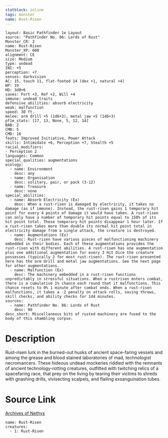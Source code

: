 ```yaml
---
statblock: inline
tags: monster
name: Rust-Risen
---
```

```statblock
layout: Basic Pathfinder 1e Layout
source: "Pathfinder No. 86: Lords of Rust"
Monster_CR: 2
name: Rust-Risen
Monster_XP: 600
alignment: CE
size: Medium
type: undead
INI: +5
perception: +7
senses: darkvision
AC: 15, touch 11, flat-footed 14 (dex +1, natural +4)
HP: 19
HD: 3d8+6
saves: Fort +3, Ref +2, Will +4
immune: undead traits
defensive_abilities: absorb electricity
weak: malfunction
speed: 30 ft.
melee: arm drill +5 (1d6+3), metal jaw +5 (1d6+3)
pf1e_stats: [17, 13, None, 5, 12, 14]
BAB: 2
CMB: 5
CMD: 16
feats: Improved Initiative, Power Attack
skills: Intimidate +6, Perception +7, Stealth +5
racial_modifiers:
- Perception 2
languages: Common
special_qualities: augmentations
ecology:
  - name: Environment
    desc: any
  - name: Organisation
    desc: solitary, pair, or pack (3-12)
  - name: Treasure
    desc: none
special_abilities:
  - name: Absorb Electricity (Ex)
    desc: When a rust-risen is damaged by electricity, it takes no damage (as if immune). Instead, the rust-risen gains 1 temporary hit point for every 4 points of damage it would have taken. A rust-risen can only have a number of temporary hit points equal to 150% of its hit point total. These temporary hit points disappear 1 hour later. If a rust-risen takes more than double its normal hit point total in electricity damage from a single attack, the creature is destroyed.
  - name: Augmentations (Ex)
    desc: Rust-risen have various pieces of malfunctioning machinery embedded in their bodies. Each of these augmentations provides the rust-risen with different abilities. A rust-risen has one augmentation plus one additional augmentation for every 3 Hit Dice the creature possesses (typically 2 for most rust-risen). The rust-risen presented here has the arm drill and metal jaw augmentations. See the next page for other augmentations.
  - name: Malfunction (Ex)
    desc: The machinery embedded in a rust-risen functions unpredictably in stressful situations. When a rustrisen enters combat, there is a cumulative 1% chance each round that it malfunctions. This chance resets to 0% 1 minute after combat ends. When a rust-risen malfunctions, it takes a -2 penalty on attack rolls, saving throws, skill checks, and ability checks for 1d4 minutes.
sources:
  - name: Pathfinder No. 86: Lords of Rust
    desc: 90
desc_short: Miscellaneous bits of rusted machinery are fused to the body of this shambling corpse.
```
# Description
Rust-risen lurk in the burned-out husks of ancient space-faring vessels and among the grease and blood stained laboratories of mad, technologist necromancers. These hideous undead mockeries riddled with the remnants of ancient technology-rotting creatures, outfitted with twitching relics of a spacefaring race, that prey on the living by tearing their victims to shreds with gnashing drills, vivisecting scalpels, and flailing exsanguination tubes.
# Source Link
[Archives of Nethys](https://aonprd.com/MonsterDisplay.aspx?ItemName=Rust-Risen)
```encounter-table
name: Rust-Risen
creatures:
  - 1: Rust-Risen
```
